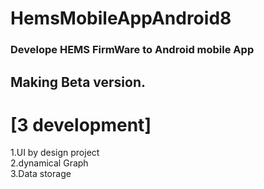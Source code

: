 # HemsMobileAppAndroid8
### Develope HEMS FirmWare to Android mobile App 


## Making Beta version. 

# [3 development]
 1.UI by design project  
 2.dynamical Graph   
 3.Data storage  
